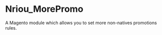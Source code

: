 Nriou_MorePromo
===============

A Magento module which allows you to set more non-natives promotions rules.